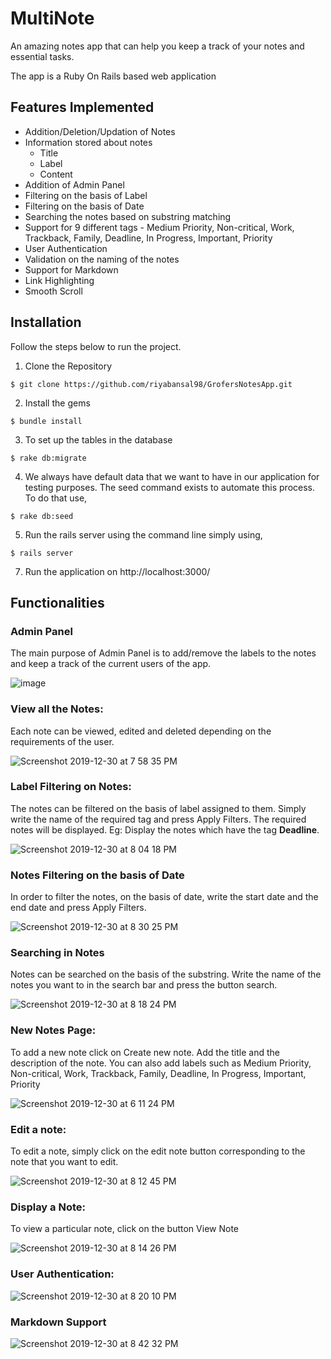 # MultiNote
An amazing notes app that can help you keep a track of your notes and essential tasks.

The app is a Ruby On Rails based web application

## Features Implemented

- Addition/Deletion/Updation of Notes
- Information stored about notes
  - Title
  - Label
  - Content
- Addition of Admin Panel  
- Filtering on the basis of Label
- Filtering on the basis of Date
- Searching the notes based on substring matching
- Support for 9 different tags - Medium Priority, Non-critical, Work, Trackback, Family, Deadline, In Progress, Important,    Priority 
- User Authentication
- Validation on the naming of the notes
- Support for Markdown
- Link Highlighting
- Smooth Scroll

## Installation

Follow the steps below to run the project. 

1. Clone the Repository
```
$ git clone https://github.com/riyabansal98/GrofersNotesApp.git
```
2. Install the gems
```
$ bundle install
```
3. To set up the tables in the database
```
$ rake db:migrate
```
4. We always have default data that we want to have in our application for testing purposes. The seed command exists to automate this process. To do that use, 
```
$ rake db:seed
```
5. Run  the rails server using the command line simply using,
```
$ rails server
```

7. Run the application on http://localhost:3000/

## Functionalities

### Admin Panel
The main purpose of Admin Panel is to add/remove the labels to the notes and keep a track of the current users of the app.

![image](https://user-images.githubusercontent.com/29747452/71582248-476cee80-2b2f-11ea-9ba2-535366646281.png)


### View all the Notes:
Each note can be viewed, edited and deleted depending on the requirements of the user. 

![Screenshot 2019-12-30 at 7 58 35 PM](https://user-images.githubusercontent.com/29747452/71586057-d1708380-2b3e-11ea-8001-efc77533867a.png)

### Label Filtering on Notes:
The notes can be filtered on the basis of label assigned to them. Simply write the name of the required tag and press Apply Filters. The required notes will be displayed.
Eg: Display the notes which have the tag **Deadline**.

![Screenshot 2019-12-30 at 8 04 18 PM](https://user-images.githubusercontent.com/29747452/71586555-a2f3a800-2b40-11ea-8821-c58db3edc36b.png)

### Notes Filtering on the basis of Date
In order to filter the notes, on the basis of date, write the start date and the end date and press Apply Filters. 

![Screenshot 2019-12-30 at 8 30 25 PM](https://user-images.githubusercontent.com/29747452/71587358-5cec1380-2b43-11ea-90c9-9a9b3952fcd3.png)
### Searching in Notes

Notes can be searched on the basis of the substring. Write the name of the notes you want to in the search bar and press the button search. 

![Screenshot 2019-12-30 at 8 18 24 PM](https://user-images.githubusercontent.com/29747452/71586880-a3d90980-2b41-11ea-98ed-f29337236c20.png)


### New Notes Page: 
To add a new note click on Create new note. Add the title and the description of the note. You can also add labels such as Medium Priority, Non-critical, Work, Trackback, Family, Deadline, In Progress, Important, Priority 

![Screenshot 2019-12-30 at 6 11 24 PM](https://user-images.githubusercontent.com/29747452/71582362-de39ab00-2b2f-11ea-963d-10b9a96ad3bb.png)

### Edit a note:

To edit a note, simply click on the edit note button corresponding to the note that you want to edit. 

![Screenshot 2019-12-30 at 8 12 45 PM](https://user-images.githubusercontent.com/29747452/71586589-c6b6ee00-2b40-11ea-9774-59bcc3b23a9e.png)


### Display a Note:
To view a particular note, click on the button View Note 

![Screenshot 2019-12-30 at 8 14 26 PM](https://user-images.githubusercontent.com/29747452/71586726-31682980-2b41-11ea-9915-49a31ee11280.png)

### User Authentication:

![Screenshot 2019-12-30 at 8 20 10 PM](https://user-images.githubusercontent.com/29747452/71586930-d420a800-2b41-11ea-91b3-34456d78860f.png)

### Markdown Support

![Screenshot 2019-12-30 at 8 42 32 PM](https://user-images.githubusercontent.com/29747452/71587760-f9fb7c00-2b44-11ea-9454-2ed5738ff543.png)
